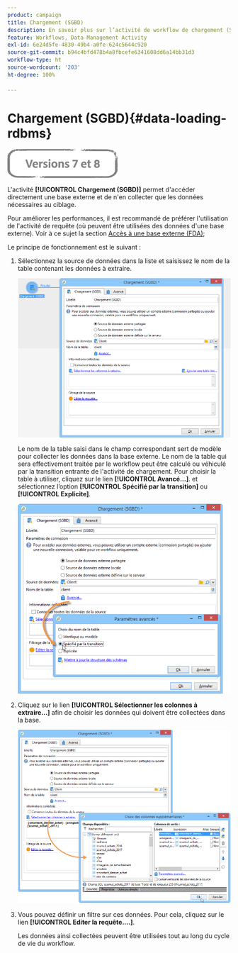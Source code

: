 ```yaml
---
product: campaign
title: Chargement (SGBD)
description: En savoir plus sur l’activité de workflow de chargement (SGBD)
feature: Workflows, Data Management Activity
exl-id: 6e24d5fe-4830-49b4-a0fe-624c5644c920
source-git-commit: b94c4bfd478b4a8fbcefe6341608dd6a14bb31d3
workflow-type: ht
source-wordcount: '203'
ht-degree: 100%

---
```


# Chargement (SGBD){#data-loading-rdbms}

![](../../assets/common.svg)

L&#39;activité **[!UICONTROL Chargement (SGBD)]** permet d&#39;accéder directement une base externe et de n&#39;en collecter que les données nécessaires au ciblage.

Pour améliorer les performances, il est recommandé de préférer l&#39;utilisation de l&#39;activité de requête (où peuvent être utilisées des données d&#39;une base externe). Voir à ce sujet la section [Accès à une base externe (FDA)](accessing-an-external-database--fda-.md);

Le principe de fonctionnement est le suivant :

1. Sélectionnez la source de données dans la liste et saisissez le nom de la table contenant les données à extraire.

   ![](assets/s_advuser_wf_sgbd_sample_1.png)

   Le nom de la table saisi dans le champ correspondant sert de modèle pour collecter les données dans la base externe. Le nom de la table qui sera effectivement traitée par le workflow peut être calculé ou véhiculé par la transition entrante de l&#39;activité de chargement. Pour choisir la table à utiliser, cliquez sur le lien **[!UICONTROL Avancé...]**. et sélectionnez l’option **[!UICONTROL Spécifié par la transition]** ou **[!UICONTROL Explicite]**.

   ![](assets/s_advuser_wf_sgbd_sample_5.png)

1. Cliquez sur le lien **[!UICONTROL Sélectionner les colonnes à extraire...]** afin de choisir les données qui doivent être collectées dans la base.

   ![](assets/s_advuser_wf_sgbd_sample_2.png)

1. Vous pouvez définir un filtre sur ces données. Pour cela, cliquez sur le lien **[!UICONTROL Editer la requête....]**.

   Les données ainsi collectées peuvent être utilisées tout au long du cycle de vie du workflow.
